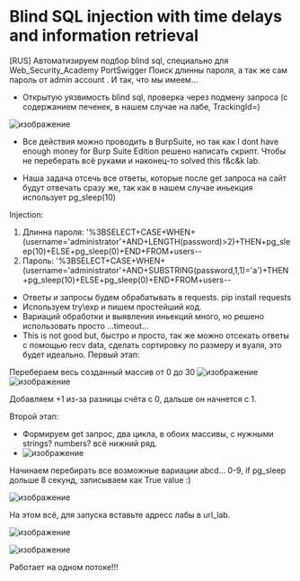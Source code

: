 # Blind SQL injection with time delays and information retrieval
[RUS] Автоматизируем подбор blind sql, специально для Web_Security_Academy PortSwigger
Поиск  длинны пароля, а так же сам пароль от admin account .
И так, что мы имеем...
- Открытую уязвимость blind sql, проверка через подмену запроса (с содержанием печенек, в нашем случае на лабе, TrackingId=)

![изображение](https://user-images.githubusercontent.com/112577182/205280024-fd59c249-ed4e-4d84-b79c-851da865f73c.png)

- Все действия можно проводить в BurpSuite, но так как I dont have enough money for Burp Suite Edition
решено написать скрипт. Чтобы не переберать всё руками и наконец-то solved this f&c&k lab.

- Наша задача отсечь все ответы, которые после get запроса на сайт будут отвечать сразу же, так как в нашем случае иньекция использует pg_sleep(10)

Injection: 
1) Длинна пароля: '%3BSELECT+CASE+WHEN+(username='administrator'+AND+LENGTH(password)>2)+THEN+pg_sleep(10)+ELSE+pg_sleep(0)+END+FROM+users--
2) Пароль: '%3BSELECT+CASE+WHEN+(username='administrator'+AND+SUBSTRING(password,1,1)='a')+THEN+pg_sleep(10)+ELSE+pg_sleep(0)+END+FROM+users--

- Ответы и запросы будем обрабатывать в requests. pip install requests
- Используем try\exp и пишем простейший код.
- Вариаций обработки и выявления иньекций много, но решено использовать просто ...timeout...
- This is not good but, быстро и просто, так же можно отсекать ответы с помощью recv data, сделать сортировку по размеру и вуаля, это будет идеально.
Первый этап:

Перебераем весь созданный массив от 0 до 30
![изображение](https://user-images.githubusercontent.com/112577182/205287460-ffe03813-4c32-49c3-a3a8-1a9ddc7ed2a5.png)
![изображение](https://user-images.githubusercontent.com/112577182/205287593-ecdd2e80-abdb-4272-8ca8-214ac2dfd0b3.png)

Добавляем +1 из-за разницы счёта с 0, дальше он начнется с 1.

Второй этап:
- Формируем get запрос, два цикла, в обоих массивы, с нужными strings? numbers? всё нижний ряд. 
- ![изображение](https://user-images.githubusercontent.com/112577182/205287839-4b47268e-1a32-4017-9f73-f11c650237f1.png)

Начинаем перебирать все возможные вариации abcd... 0-9, if pg_sleep дольше 8 секунд, записываем как True value :)

![изображение](https://user-images.githubusercontent.com/112577182/205288809-b1f8c17c-9e53-47c5-8327-39f599592719.png)

На этом всё, для запуска вставьте адресс лабы в url_lab.

![изображение](https://user-images.githubusercontent.com/112577182/205289256-71081848-c121-4a1c-8d48-63af01244c9b.png)

![изображение](https://user-images.githubusercontent.com/112577182/205290108-6228537d-e949-4e12-ad9e-b238bb94dcad.png)

Работает на одном потоке!!!
